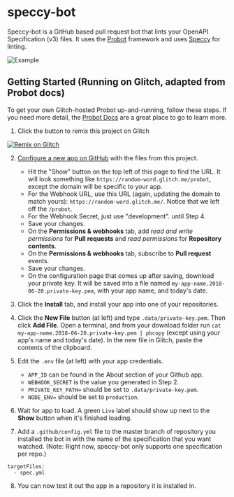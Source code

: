 # speccy-bot

Speccy-bot is a GitHub based pull request bot that lints your OpenAPI Specification (v3) files. It uses the [Probot](https://github.com/probot/probot) framework and uses [Speccy](https://github.com/wework/speccy) for linting. 

![Example](https://dzwonsemrish7.cloudfront.net/items/3c2r0I2Y1h0g0d1y1s24/Image%202018-08-15%20at%201.57.44%20PM.png?v=f106b09b)

## Getting Started (Running on Glitch, adapted from Probot docs) 

To get your own Glitch-hosted Probot up-and-running, follow these steps. If you need more detail, the [Probot Docs](https://probot.github.io/docs/development/#configuring-a-github-app) are a great place to go to learn more.

1. Click the button to remix this project on Glitch

[![Remix on Glitch](https://cdn.glitch.com/2703baf2-b643-4da7-ab91-7ee2a2d00b5b%2Fremix-button.svg)](https://glitch.com/edit/#!/remix/https://glitch.com/edit/#!/speccy-bot?path=.env:12:0)

2. [Configure a new app on GitHub](https://github.com/settings/apps/new) with the files from this project.
    - Hit the "Show" button on the top left of this page to find the URL. It will look something like `https://random-word.glitch.me/probot`, except the domain will be specific to your app.
    - For the Webhook URL, use this URL (again, updating the domain to match yours): `https://random-word.glitch.me/`. Notice that we left off the `/probot`.
    - For the Webhook Secret, just use "development".
    until Step 4.
    - Save your changes.
    - On the **Permissions & webhooks** tab, add *read and write permissions* for **Pull requests** and *read permissions* for **Repository contents**.
    - On the **Permissions & webhooks** tab, subscribe to **Pull request** events.
    - Save your changes.
    - On the configuration page that comes up after saving, download your private key. It will be saved into a file named `my-app-name.2018-06-20.private-key.pem`, with your app name, and today's date.

3. Click the **Install** tab, and install your app into one of your repositories.

4. Click the **New File** button (at left) and type `.data/private-key.pem`. Then click **Add File**. Open a terminal, and from your download folder run `cat my-app-name.2018-06-20.private-key.pem | pbcopy` (except using your app's name and today's date). In the new file in Glitch, paste the contents of the clipboard.

5. Edit the `.env` file (at left) with your app credentials. 
    - `APP_ID` can be found in the About section of your Github app.
    - `WEBHOOK_SECRET` is the value you generated in Step 2.
    - `PRIVATE_KEY_PATH=` should be set to `.data/private-key.pem`. 
    - `NODE_ENV=` should be set to `production`. 

6. Wait for app to load. A green `Live` label should show up next to the **Show** button when it's finished loading.

7. Add a `.github/config.yml` file to the master branch of repository you installed the bot in with the name of the specification that you want watched. (Note: Right now, speccy-bot only supports one specification per repo.) 

```
targetFiles:
  - spec.yml
```  

8. You can now test it out the app in a repository it is installed in. 
